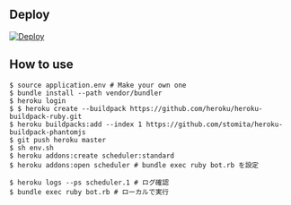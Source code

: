 ## Deploy

[![Deploy](https://www.herokucdn.com/deploy/button.svg)](https://heroku.com/deploy)

## How to use

```
$ source application.env # Make your own one
$ bundle install --path vendor/bundler
$ heroku login
$ $ heroku create --buildpack https://github.com/heroku/heroku-buildpack-ruby.git
$ heroku buildpacks:add --index 1 https://github.com/stomita/heroku-buildpack-phantomjs
$ git push heroku master
$ sh env.sh
$ heroku addons:create scheduler:standard
$ heroku addons:open scheduler # bundle exec ruby bot.rb を設定
```
```
$ heroku logs --ps scheduler.1 # ログ確認
$ bundle exec ruby bot.rb # ローカルで実行
```


